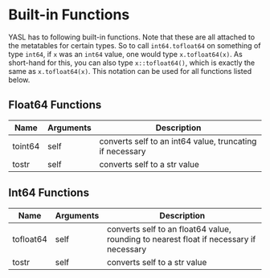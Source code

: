 # Built-in Functions

YASL has to following built-in functions. Note that these are all attached to the metatables for certain types. 
So to call `int64.tofloat64` on something of type `int64`, if `x` was an `int64` value, one would type `x.tofloat64(x)`.
As short-hand for this, you can also type `x::tofloat64()`, which is exactly the same as `x.tofloat64(x)`. 
This notation can be used for all functions listed below.

## Float64 Functions

| Name       | Arguments | Description |
|------------|-----------|-------------|
| toint64    | self      | converts self to an int64 value, truncating if necessary |
| tostr      | self      | converts self to a str value |

## Int64 Functions

| Name       | Arguments | Description |
|------------|-----------|-------------|
| tofloat64  | self      | converts self to an float64 value, rounding to nearest float if necessary if necessary |
| tostr      | self      | converts self to a str value |

